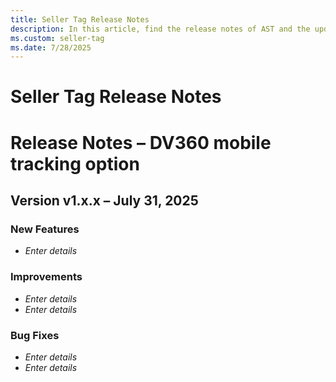 ```yaml
---
title: Seller Tag Release Notes
description: In this article, find the release notes of AST and the updates made for each release.
ms.custom: seller-tag
ms.date: 7/28/2025
---
```


# Seller Tag Release Notes

# Release Notes – DV360 mobile tracking option
## Version v1.x.x – July 31, 2025

### New Features
- _Enter details_

### Improvements
- _Enter details_
- _Enter details_

### Bug Fixes
- _Enter details_
- _Enter details_
